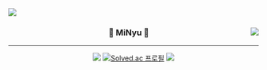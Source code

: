 
<!-- https://velog.io/@seondal/Github-Readme-%EA%BE%B8%EB%AF%B8%EA%B8%B0-%EC%B4%9D%EC%A0%95%EB%A6%AC#%EC%99%84%EC%84%B1 -->
<a href="https://github.com/anuraghazra/github-readme-stats">
        <img src="https://capsule-render.vercel.app/api?type=waving&color=timeGradient&height=200&section=footer&text=YuMin%20Kim&fontSize=80&fontAlignY=70&animation=twinkling" />
</a>

<p align="center">

<div align="center">
  
  <img align="right" src="https://github-readme-stats.vercel.app/api/top-langs/?username=devYuMinKim&theme=dracula&exclude_repo=Computer-Science-Engineering&layout=compact&langs_count=10"/>
  
  ### 🐣 MiNyu 🐥 
  
  ---
  
  <a href="https://github.com/devYuMinKim"><img src="https://hits.seeyoufarm.com/api/count/incr/badge.svg?url=https%3A%2F%2Fgithub.com%2FdevYuMinKim&count_bg=%23000000&title_bg=%23000000&icon=github.svg&icon_color=%23E7E7E7&title=GitHub&edge_flat=false)"/></a> 
  [![Solved.ac
프로필](http://mazassumnida.wtf/api/mini/generate_badge?boj=gimyumin40)](https://solved.ac/gimyumin40)
  <a href="https://devYuMinKim.github.io"><img src="https://img.shields.io/badge/minyu.log-3DDC84?style=flat-square&logo=Github&logoColor=white"/></a>
<!--   <a href="https://suave-lilac-075.notion.site/Dalchive-ec0bc59746804968a085c2cf46151c80"><img src="https://img.shields.io/badge/Dalchive-ffffff?style=flat-square&logo=notion&logoColor=black"/></a> -->
<!--   <a href="https://devYuMinKim.github.io"><img src="https://img.shields.io/badge/devYuMinKim-E5511E?style=flat-square&logo=Blogger&logoColor=white"/></a>  -->

  <br>
 
</div>
